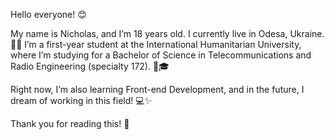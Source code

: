 Hello everyone! 😊

My name is Nicholas, and I’m 18 years old.
I currently live in Odesa, Ukraine. 🌊✨
I’m a first-year student at the International Humanitarian University, where I’m studying for a Bachelor of Science in Telecommunications and Radio Engineering (specialty 172). 📡🎓

Right now, I’m also learning Front-end Development, and in the future, I dream of working in this field! 💻✨

Thank you for reading this! 🌟
